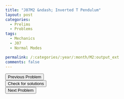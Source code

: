 ```yaml
---
title: "J07M2 &ndash; Inverted T Pendulum"
layout: post
categories:
  - Prelims
  - Problems
tags:
  - Mechanics
  - J07
  - Normal Modes

permalink: /:categories/:year/:month/M2:output_ext
comments: false
---
```

<object data="2007J2M.pdf" type="application/pdf" width="100%" height="500"></object>

<div class='navbar'>
	<div float='left'><button onclick="window.location='M1.html'" >Previous Problem</button></div>
	<div float='center'><button onclick="window.location='https://princetonprelim.com/prelim/18/'">Check for solutions</button></div>
	<div float='right'><button onclick="window.location='M3.html'" > Next Problem</button></div>
</div>
